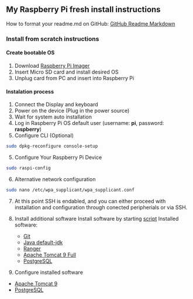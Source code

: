 ## My Raspberry Pi fresh install instructions
How to format your readme.md on GitHub: [GitHub Readme Markdown](https://guides.github.com/features/mastering-markdown/)

### Install from scratch instructions

#### Create bootable OS

1. Download [Raspberry Pi Imager](https://www.raspberrypi.org/software/)
2. Insert Micro SD card and install desired OS
3. Unplug card from PC and insert into Raspberry Pi

#### Instalation process

1. Connect the Display and keyboard
2. Power on the device (Plug in the power source)
3. Wait for system auto installation
4. Log in Raspberry Pi OS default user (username: **pi**, password: **raspberry**)
4. Configure CLI (Optional)
```bash
sudo dpkg-reconfigure console-setup
```
5. Configure Your Raspberry Pi Device
```bash
sudo raspi-config
```
6. Alternative network configuration
```bash
sudo nano /etc/wpa_supplicant/wpa_supplicant.conf
```

7. At this point SSH is endabled, and you can either proceed with installation and configuration through conected peripherials or via SSH.

8. Install additional software
Install software by starting [script](https://github.com/crazieNephilim/crazie_scripts/blob/master/raspberry_scripts/raspberry_resources/rspberry_pi_4_small_home_server.sh)
Installed software:
    - [Git](https://git-scm.com/)
    - [Java default-jdk](https://packages.debian.org/stretch/default-jdk)
    - [Ranger](https://github.com/ranger/ranger)
    - [Apache Tomcat 9 Full](https://tomcat.apache.org/index.html)
    - [PostgreSQL](https://www.postgresql.org/)

9. Configure installed software

- [Apache Tomcat 9](https://github.com/crazieNephilim/crazie_scripts/tree/master/raspberry_scripts/raspberry_resources/README_TOMCAT9.md)
- [PostgreSQL](https://github.com/crazieNephilim/crazie_scripts/tree/master/raspberry_scripts/raspberry_resources/README_POSTGRESQL.md)
